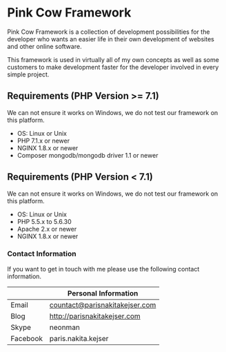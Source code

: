 # Pink Cow Framework #
Pink Cow Framework is a collection of development possibilities for the developer who wants an easier life in their own development of websites and other online software.

This framework is used in virtually all of my own concepts as well as some customers to make development faster for the developer involved in every simple project.

## Requirements (PHP Version >= 7.1) ##
We can not ensure it works on Windows, we do not test our framework on this platform.

* OS: Linux or Unix
* PHP 7.1.x or newer
* NGINX 1.8.x or newer
* Composer mongodb/mongodb driver 1.1 or newer

## Requirements (PHP Version < 7.1) ##
We can not ensure it works on Windows, we do not test our framework on this platform.

* OS: Linux or Unix
* PHP 5.5.x to 5.6.30
* Apache 2.x or newer
* NGINX 1.8.x or newer

### Contact Information ###
If you want to get in touch with me please use the following contact information.


| 					| Personal Information							|
| --------- | --------------------------------- |
| Email			| countact@parisnakitakejser.com		|
| Blog			| http://parisnakitakejser.com			|
| Skype			| neonman														|
| Facebook	| paris.nakita.kejser								|
